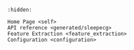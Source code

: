 ```{toctree}
   :hidden:

   Home Page <self>
   API reference <generated/sleepecg>
   Feature Extraction <feature_extraction>
   Configuration <configuration>
```

```{include} ../../README.md
```
